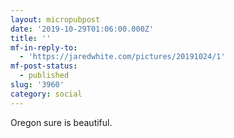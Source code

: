 ```yaml
---
layout: micropubpost
date: '2019-10-29T01:06:00.000Z'
title: ''
mf-in-reply-to:
  - 'https://jaredwhite.com/pictures/20191024/1'
mf-post-status:
  - published
slug: '3960'
category: social
---
```

Oregon sure is beautiful. 
